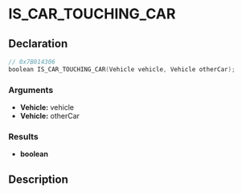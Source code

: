 # IS_CAR_TOUCHING_CAR

## Declaration
```cpp
// 0x7B014306
boolean IS_CAR_TOUCHING_CAR(Vehicle vehicle, Vehicle otherCar);
```

### Arguments
- **Vehicle:** vehicle
- **Vehicle:** otherCar

### Results
- **boolean**

## Description
